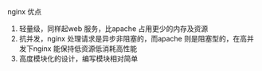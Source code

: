  nginx 优点
1. 轻量级，同样起web 服务，比apache 占用更少的内存及资源
2. 抗并发，nginx 处理请求是异步非阻塞的，而apache 则是阻塞型的，在高并发下nginx 能保持低资源低消耗高性能
3. 高度模块化的设计，编写模块相对简单

